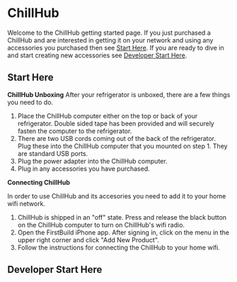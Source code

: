 # ChillHub

Welcome to the ChillHub getting started page. If you just purchased a ChillHub and are interested in getting it on your network and using any accessories you purchased then see [Start Here](#starthere). If you are ready to dive in and start creating new accessories see  [Developer Start Here](#developerstarthere).

## Start Here <a id="starthere"></a>

**ChillHub Unboxing**
After your refrigerator is unboxed, there are a few things you need to do. 

1. Place the ChillHub computer either on the top or back of your refrigerator. Double sided tape has been provided and will securely fasten the computer to the refrigerator. 
2. There are two USB cords coming out of the back of the refrigerator. Plug these into the ChillHub computer that you mounted on step 1. They are standard USB ports.
3. Plug the power adapter into the ChillHub computer. 
4. Plug in any accessories you have purchased.

**Connecting ChillHub**

In order to use ChillHub and its accesories you need to add it to your home wifi network.

1. ChillHub is shipped in an "off" state. Press and release the black button on the ChillHub computer to turn on ChillHub's wifi radio. 
2. Open the FirstBuild iPhone app. After signing in, click on the menu in the upper right corner and click "Add New Product". 
3. Follow the instructions for connecting the ChillHub to your home wifi.

## Developer Start Here <a id="developerstarthere"></a>
